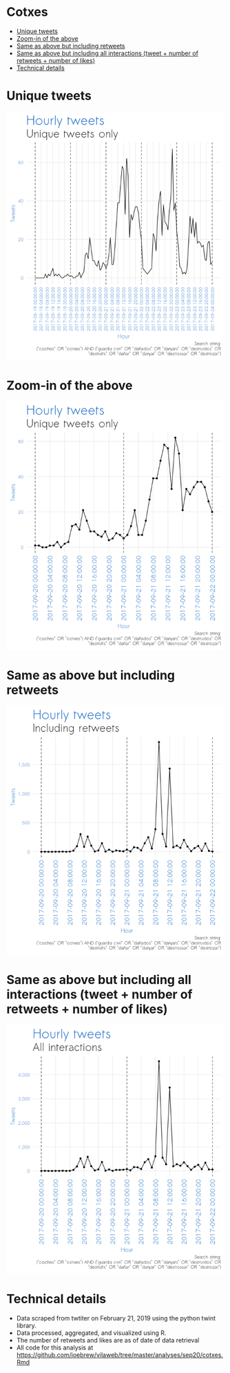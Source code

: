 Cotxes
================

-   [Unique tweets](#unique-tweets)
-   [Zoom-in of the above](#zoom-in-of-the-above)
-   [Same as above but including retweets](#same-as-above-but-including-retweets)
-   [Same as above but including all interactions (tweet + number of retweets + number of likes)](#same-as-above-but-including-all-interactions-tweet-number-of-retweets-number-of-likes)
-   [Technical details](#technical-details)

Unique tweets
=============

![](cotxes_figures/unnamed-chunk-3-1.png)

Zoom-in of the above
====================

![](cotxes_figures/unnamed-chunk-4-1.png)

Same as above but including retweets
====================================

![](cotxes_figures/unnamed-chunk-5-1.png)

Same as above but including all interactions (tweet + number of retweets + number of likes)
===========================================================================================

![](cotxes_figures/unnamed-chunk-6-1.png)

Technical details
=================

-   Data scraped from twtiter on February 21, 2019 using the python twint library.
-   Data processed, aggregated, and visualized using R.
-   The number of retweets and likes are as of date of data retrieval
-   All code for this analysis at <https://github.com/joebrew/vilaweb/tree/master/analyses/sep20/cotxes.Rmd>
